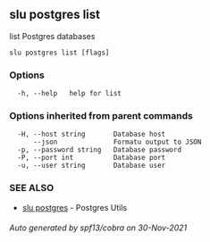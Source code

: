 ## slu postgres list

list Postgres databases

```
slu postgres list [flags]
```

### Options

```
  -h, --help   help for list
```

### Options inherited from parent commands

```
  -H, --host string       Database host
      --json              Formatu output to JSON
  -p, --password string   Database password
  -P, --port int          Database port
  -u, --user string       Database user
```

### SEE ALSO

* [slu postgres](slu_postgres.md)	 - Postgres Utils

###### Auto generated by spf13/cobra on 30-Nov-2021
